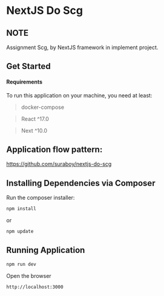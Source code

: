 NextJS Do Scg
======

NOTE
----
Assignment Scg, by NextJS framework in implement project.

Get Started
-----------

#### Requirements

To run this application on your machine, you need at least:

> docker-compose

> React ^17.0

> Next ^10.0


Application flow pattern:
---------------------
https://github.com/suraboy/nextjs-do-scg


Installing Dependencies via Composer
------------------------------------
Run the composer installer:

```bash
npm install
```
or
```bash
npm update
```

Running Application
------------------------------------
```bash
npm run dev
```
Open the browser
```bash
http://localhost:3000
```
